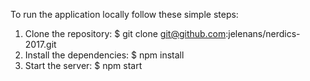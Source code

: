 To run the application locally follow these simple steps:

1. Clone the repository:
   $ git clone git@github.com:jelenans/nerdics-2017.git
2. Install the dependencies:
   $ npm install
3. Start the server:
   $ npm start
